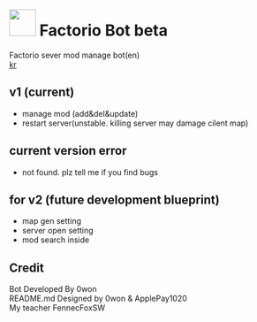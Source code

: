 # <img src="https://github.com/PARKasd/factorio_bot-working/blob/main/src/qOiiCE6c_resiz.png" width="48" height="48"/> Factorio Bot beta

Factorio sever mod manage bot(en)
<br>
[kr](https://github.com/PARKasd/factorio_bot-working/blob/main/readme_kr.md)
## v1 (current)
 - manage mod (add&del&update)
 - restart server(unstable. killing server may damage cilent map)

## current version error
- not found. plz tell me if you find bugs
## for v2 (future development blueprint)
 - map gen setting  
 - server open setting
 - mod search inside

## Credit

Bot Developed By 0won
<br>
README.md Designed by 0won & ApplePay1020
<br>
My teacher FennecFoxSW
